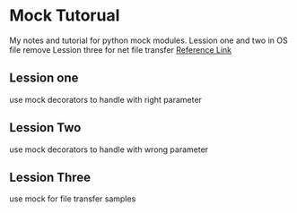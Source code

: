 Mock Tutorual
====

My notes and tutorial for python mock modules.
Lession one and two in OS file remove
Lession three for net file transfer
[Reference Link][Reference]

[Reference]: http://www.toptal.com/python/an-introduction-to-mocking-in-python

Lession one
----

use mock decorators to handle with right parameter

Lession Two
----

use mock decorators to handle with wrong parameter

Lession Three
----

use mock for file transfer samples
